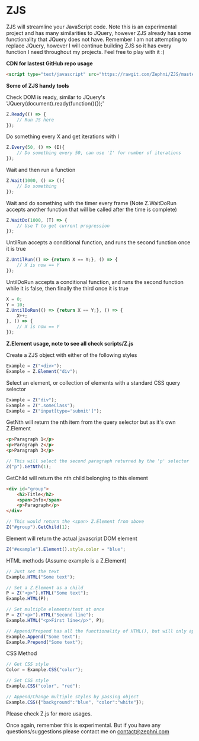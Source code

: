 # ZJS

ZJS will streamline your JavaScript code. Note this is an experimental project and has many similarities to JQuery, however ZJS already has some functionality that JQuery does not have. Remember I am not attempting to
replace JQuery, however I will continue building ZJS so it has every function I need throughout my projects. Feel free to play with it :)

**CDN for lastest GitHub repo usage**
```html
<script type="text/javascript" src="https://rawgit.com/Zephni/ZJS/master/scripts/Z.js"></script>
```

**Some of ZJS handy tools**

Check DOM is ready, similar to JQuery's 'JQuery(document).ready(function(){});'
```javascript
Z.Ready(() => {
	// Run JS here
});
```

Do something every X and get iterations with I

```javascript
Z.Every(50, () => (I){
	// Do something every 50, can use 'I' for number of iterations
});
```

Wait and then run a function
```javascript
Z.Wait(1000, () => (){
	// Do something
});
```

Wait and do something with the timer every frame (Note Z.WaitDoRun accepts another function that will be called after the time is complete)
```javascript
Z.WaitDo(1000, (T) => {
	// Use T to get current progression
});
```

UntilRun accepts a conditional function, and runs the second function once it is true
```javascript
Z.UntilRun(() => {return X == Y;}, () => {
	// X is now == Y
});
```

UntilDoRun accepts a conditional function, and runs the second function while it is false, then finally the third once it is true
```javascript
X = 0;
Y = 10;
Z.UntilDoRun(() => {return X == Y;}, () => {
	X++;
}, () => {
	// X is now == Y
});
```

**Z.Element usage, note to see all check scripts/Z.js**

Create a ZJS object with either of the following styles
```javascript
Example = Z("<div>");
Example = Z.Element("div");
```

Select an element, or collection of elements with a standard CSS query selector
```javascript
Example = Z("div");
Example = Z(".someClass");
Example = Z("input[type='submit']");
```

GetNth will return the nth item from the query selector but as it's own Z.Element
```html
<p>Paragraph 1</p>
<p>Paragraph 2</p>
<p>Paragraph 3</p>
```
```javascript
// This will select the second paragraph returned by the 'p' selector
Z("p").GetNth(1);
```

GetChild will return the nth child belonging to this element
```html
<div id="group">
	<h2>Title</h2>
	<span>Info</span>
	<p>Paragraph</p>
</div>
```
```javascript
// This would return the <span> Z.Element from above
Z("#group").GetChild(1);
```

Element will return the actual javascript DOM element
```javascript
Z("#example").Element().style.color = "blue";
```

HTML methods (Assume example is a Z.Element)
```javascript
// Just set the text
Example.HTML("Some text");

// Set a Z.Element as a child
P = Z("<p>").HTML("Some text");
Example.HTML(P);

// Set multiple elements/text at once
P = Z("<p>").HTML("Second line");
Example.HTML("<p>First line</p>", P);

// Append/Prepend has all the functionality of HTML(), but will only append/prepend it to the current html
Example.Append("Some text");
Example.Prepend("Some text");
```

CSS Method
```javascript
// Get CSS style
Color = Example.CSS("color");

// Set CSS style
Example.CSS("color", "red");

// Append/Change multiple styles by passing object
Example.CSS({"background":"blue", "color":"white"});
```

Please check Z.js for more usages.

Once again, remember this is experimental. But if you have any questions/suggestions please contact me on contact@zephni.com